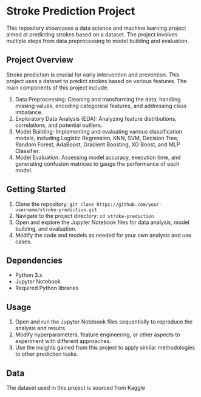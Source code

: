 # Stroke Prediction Project

This repository showcases a data science and machine learning project aimed at predicting strokes based on a dataset. The project involves multiple steps from data preprocessing to model building and evaluation.

## Project Overview
Stroke prediction is crucial for early intervention and prevention. This project uses a dataset to predict strokes based on various features. The main components of this project include:

1. Data Preprocessing: Cleaning and transforming the data, handling missing values, encoding categorical features, and addressing class imbalance.
2. Exploratory Data Analysis (EDA): Analyzing feature distributions, correlations, and potential outliers.
3. Model Building: Implementing and evaluating various classification models, including Logistic Regression, KNN, SVM, Decision Tree, Random Forest, AdaBoost, Gradient Boosting, XG Boost, and MLP Classifier.
4. Model Evaluation: Assessing model accuracy, execution time, and generating confusion matrices to gauge the performance of each model.

## Getting Started
1. Clone the repository: `git clone https://github.com/your-username/stroke-prediction.git`
2. Navigate to the project directory: `cd stroke-prediction`
3. Open and explore the Jupyter Notebook files for data analysis, model building, and evaluation.
4. Modify the code and models as needed for your own analysis and use cases.

## Dependencies
- Python 3.x
- Jupyter Notebook
- Required Python libraries

## Usage
1. Open and run the Jupyter Notebook files sequentially to reproduce the analysis and results.
2. Modify hyperparameters, feature engineering, or other aspects to experiment with different approaches.
3. Use the insights gained from this project to apply similar methodologies to other prediction tasks.

## Data
The dataset used in this project is sourced from Kaggle

